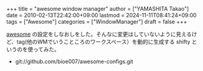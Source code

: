 +++
title = "awesome window manager"
author = ["YAMASHITA Takao"]
date = 2010-02-13T22:42:00+09:00
lastmod = 2024-11-11T08:41:24+09:00
tags = ["Awesome"]
categories = ["WindowManager"]
draft = false
+++

[awesome](http://awesome.naquadah.org/) の設定をしなおしをした。そんなに変更はしていないように見えるけど、tag(他のWMでいうこところのワークスペース）を動的に生成する
shifty
というのを使ってみた。

-   git://github.com/bioe007/awesome-configs.git
